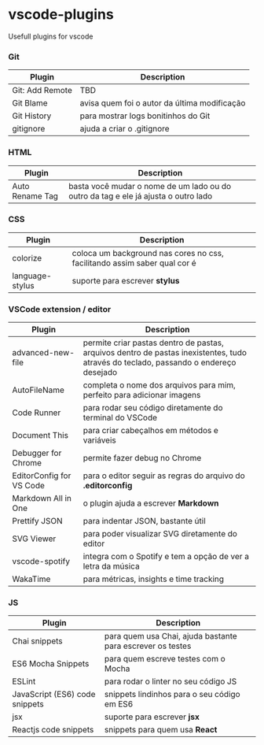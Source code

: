 # vscode-plugins
Usefull plugins for vscode

### Git
Plugin | Description
--------|------------
Git: Add Remote | TBD
Git Blame | avisa quem foi o autor da última modificação
Git History | para mostrar logs bonitinhos do Git
gitignore | ajuda a criar o .gitignore

### HTML
Plugin | Description
--------|------------
Auto Rename Tag | basta você mudar o nome de um lado ou do outro da tag e ele já ajusta o outro lado

### CSS
Plugin | Description
--------|------------
colorize | coloca um background nas cores no css, facilitando assim saber qual cor é
language-stylus | suporte para escrever __stylus__

### VSCode extension / editor
Plugin | Description
--------|------------
advanced-new-file | permite criar pastas dentro de pastas, arquivos dentro de pastas inexistentes, tudo através do teclado, passando o endereço desejado
AutoFileName | completa o nome dos arquivos para mim, perfeito para adicionar imagens
Code Runner | para rodar seu código diretamente do terminal do VSCode
Document This | para criar cabeçalhos em métodos e variáveis
Debugger for Chrome | permite fazer debug no Chrome
EditorConfig for VS Code | para o editor seguir as regras do arquivo do __.editorconfig__
Markdown All in One | o plugin ajuda a escrever __Markdown__
Prettify JSON | para indentar JSON, bastante útil
SVG Viewer | para poder visualizar SVG diretamente do editor
vscode-spotify | integra com o Spotify e tem a opção de ver a letra da música
WakaTime | para métricas, insights e time tracking

### JS
Plugin | Description
--------|------------
Chai snippets | para quem usa Chai, ajuda bastante para escrever os testes
ES6 Mocha Snippets | para quem escreve testes com o Mocha
ESLint | para rodar o linter no seu código JS
JavaScript (ES6) code snippets | snippets lindinhos para o seu código em ES6
jsx | suporte para escrever __jsx__
Reactjs code snippets | snippets para quem usa __React__

